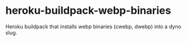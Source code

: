 # heroku-buildpack-webp-binaries
Heroku buildpack that installs webp binaries (cwebp, dwebp) into a dyno slug.
